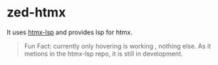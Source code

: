 # zed-htmx

It uses [htmx-lsp](https://github.com/ThePrimeagen/htmx-lsp) and provides lsp for htmx.

> Fun Fact: currently only hovering is working , nothing else. As it metions in the htmx-lsp repo, it is still in development.
